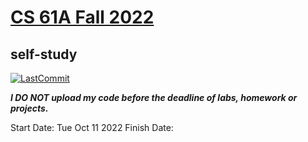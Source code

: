 # [CS 61A Fall 2022](https://cs61a.org)
## self-study

[![LastCommit](https://img.shields.io/github/last-commit/xuyanshi/cs61a?style=flat-square)](https://github.com/xuyanshi/cs61a)

***I DO NOT upload my code before the deadline of labs, homework or projects.***

Start Date:   Tue Oct 11 2022
Finish Date:  
